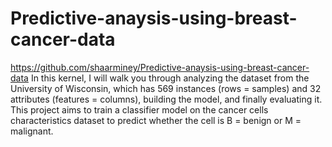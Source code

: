 # Predictive-anaysis-using-breast-cancer-data
https://github.com/shaarminey/Predictive-anaysis-using-breast-cancer-data
In this kernel, I will walk you through analyzing the dataset from the  University of Wisconsin, which has 569 instances (rows = samples) and 32 attributes (features = columns), building the model, and finally evaluating it. This project aims to train a classifier model on the cancer cells characteristics dataset to predict whether the cell is B = benign or M = malignant.
